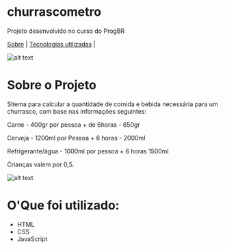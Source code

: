 # churrascometro
Projeto desenvolvido no curso do ProgBR

<p>
 <a href="#Sobre-o-Projeto">Sobre</a> |
 <a href="#Tecnologias-utilizadas">Tecnologias utilizadas</a> |
</p>

![alt text](https://github.com/ferreiradv/churrascometro/blob/master/assets/img1.png)


# Sobre o Projeto
Sitema para calcular a quantidade de comida e bebida necessária para um churrasco,
com base nas informações seguintes:
<p>Carne - 400gr por pessoa + de 6horas - 650gr</p>
<p>Cerveja - 1200ml por Pessoa + 6 horas - 2000ml</p>
<p>Refrigerante/água - 1000ml por pessoa + 6 horas 1500ml</p>
<p>Crianças valem por 0,5.</p>

![alt text](https://github.com/ferreiradv/churrascometro/blob/master/assets/img2.png)

# O'Que foi utilizado:

<ul>
  <li>HTML</li>
  <li>CSS</li>
  <li>JavaScript</li>
</ul>
